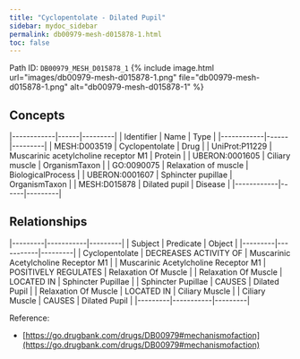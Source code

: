 ```yaml
---
title: "Cyclopentolate - Dilated Pupil"
sidebar: mydoc_sidebar
permalink: db00979-mesh-d015878-1.html
toc: false 
---
```



Path ID: `DB00979_MESH_D015878_1`
{% include image.html url="images/db00979-mesh-d015878-1.png" file="db00979-mesh-d015878-1.png" alt="db00979-mesh-d015878-1" %}

## Concepts

|------------|------|---------|
| Identifier | Name | Type    |
|------------|------|---------|
| MESH:D003519 | Cyclopentolate | Drug |
| UniProt:P11229 | Muscarinic acetylcholine receptor M1 | Protein |
| UBERON:0001605 | Ciliary muscle | OrganismTaxon |
| GO:0090075 | Relaxation of muscle | BiologicalProcess |
| UBERON:0001607 | Sphincter pupillae | OrganismTaxon |
| MESH:D015878 | Dilated pupil | Disease |
|------------|------|---------|

## Relationships

|---------|-----------|---------|
| Subject | Predicate | Object  |
|---------|-----------|---------|
| Cyclopentolate | DECREASES ACTIVITY OF | Muscarinic Acetylcholine Receptor M1 |
| Muscarinic Acetylcholine Receptor M1 | POSITIVELY REGULATES | Relaxation Of Muscle |
| Relaxation Of Muscle | LOCATED IN | Sphincter Pupillae |
| Sphincter Pupillae | CAUSES | Dilated Pupil |
| Relaxation Of Muscle | LOCATED IN | Ciliary Muscle |
| Ciliary Muscle | CAUSES | Dilated Pupil |
|---------|-----------|---------|

Reference: 
  - [https://go.drugbank.com/drugs/DB00979#mechanismofaction](https://go.drugbank.com/drugs/DB00979#mechanismofaction)
